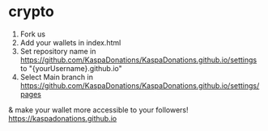 # crypto
1) Fork us
2) Add your wallets in index.html
3) Set repository name in https://github.com/KaspaDonations/KaspaDonations.github.io/settings to "{yourUsername}.github.io"
4) Select Main branch in https://github.com/KaspaDonations/KaspaDonations.github.io/settings/pages

& make your wallet more accessible to your followers!
https://kaspadonations.github.io
